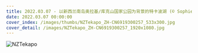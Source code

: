 ```yaml
---
title: 2022.03.07 - 以新西兰南岛奥拉基/库克山国家公园为背景的特卡波湖 (© Sophie Dover/Getty Images)
date: 2022.03.07 00:00:00
cover_index: /images/thumbs/NZTekapo_ZH-CN6919300257_533x300.jpg
cover_detail: /images/NZTekapo_ZH-CN6919300257_1920x1080.jpg
---
```


![NZTekapo](/images/NZTekapo_ZH-CN6919300257_1920x1080.jpg)
